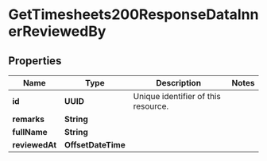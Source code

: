 

# GetTimesheets200ResponseDataInnerReviewedBy


## Properties

| Name | Type | Description | Notes |
|------------ | ------------- | ------------- | -------------|
|**id** | **UUID** | Unique identifier of this resource. |  |
|**remarks** | **String** |  |  |
|**fullName** | **String** |  |  |
|**reviewedAt** | **OffsetDateTime** |  |  |



